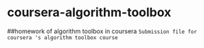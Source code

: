 # coursera-algorithm-toolbox
##homework of algorithm toolbox in coursera
``` Submission file for coursera 's algorithm toolbox course ```
